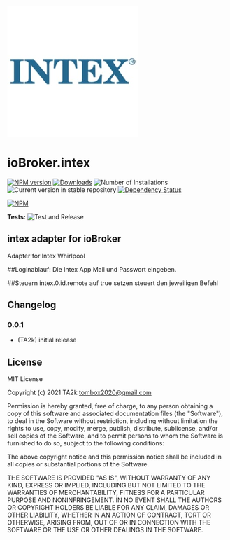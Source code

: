 ![Logo](admin/intex.png)
# ioBroker.intex

[![NPM version](https://img.shields.io/npm/v/iobroker.intex.svg)](https://www.npmjs.com/package/iobroker.intex)
[![Downloads](https://img.shields.io/npm/dm/iobroker.intex.svg)](https://www.npmjs.com/package/iobroker.intex)
![Number of Installations](https://iobroker.live/badges/intex-installed.svg)
![Current version in stable repository](https://iobroker.live/badges/intex-stable.svg)
[![Dependency Status](https://img.shields.io/david/TA2k/iobroker.intex.svg)](https://david-dm.org/TA2k/iobroker.intex)

[![NPM](https://nodei.co/npm/iobroker.intex.png?downloads=true)](https://nodei.co/npm/iobroker.intex/)

**Tests:** ![Test and Release](https://github.com/TA2k/ioBroker.intex/workflows/Test%20and%20Release/badge.svg)

## intex adapter for ioBroker

Adapter for Intex Whirlpool

##Loginablauf:
Die Intex App Mail und Passwort eingeben.

##Steuern
intex.0.id.remote auf true setzen steuert den jeweiligen Befehl


## Changelog

### 0.0.1
* (TA2k) initial release

## License
MIT License

Copyright (c) 2021 TA2k <tombox2020@gmail.com>

Permission is hereby granted, free of charge, to any person obtaining a copy
of this software and associated documentation files (the "Software"), to deal
in the Software without restriction, including without limitation the rights
to use, copy, modify, merge, publish, distribute, sublicense, and/or sell
copies of the Software, and to permit persons to whom the Software is
furnished to do so, subject to the following conditions:

The above copyright notice and this permission notice shall be included in all
copies or substantial portions of the Software.

THE SOFTWARE IS PROVIDED "AS IS", WITHOUT WARRANTY OF ANY KIND, EXPRESS OR
IMPLIED, INCLUDING BUT NOT LIMITED TO THE WARRANTIES OF MERCHANTABILITY,
FITNESS FOR A PARTICULAR PURPOSE AND NONINFRINGEMENT. IN NO EVENT SHALL THE
AUTHORS OR COPYRIGHT HOLDERS BE LIABLE FOR ANY CLAIM, DAMAGES OR OTHER
LIABILITY, WHETHER IN AN ACTION OF CONTRACT, TORT OR OTHERWISE, ARISING FROM,
OUT OF OR IN CONNECTION WITH THE SOFTWARE OR THE USE OR OTHER DEALINGS IN THE
SOFTWARE.